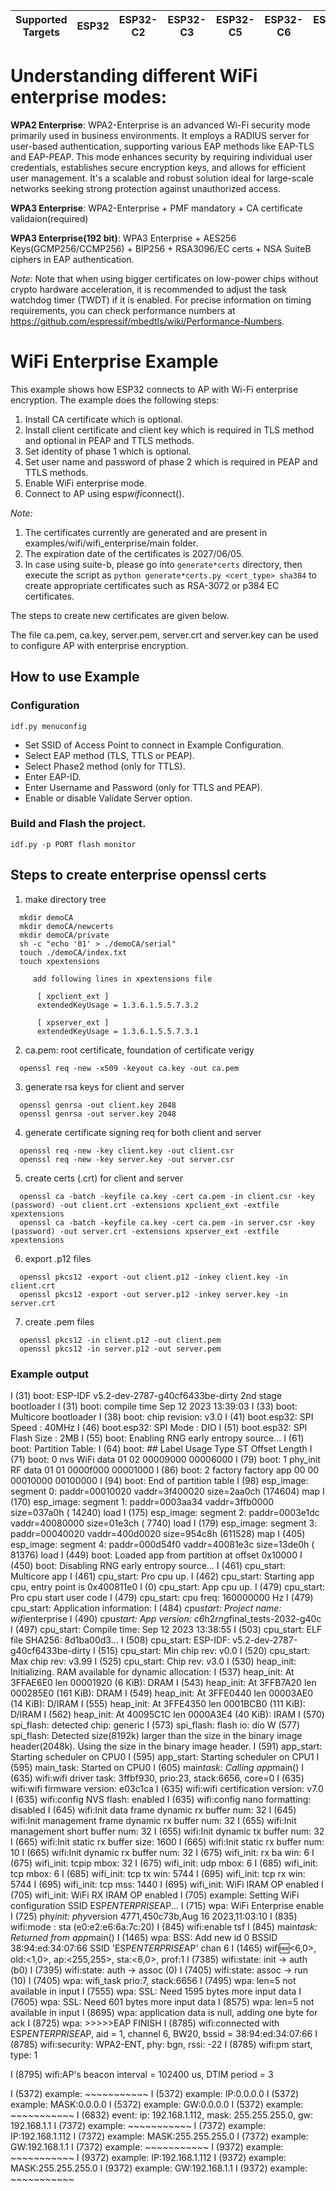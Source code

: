 | Supported Targets | ESP32 | ESP32-C2 | ESP32-C3 | ESP32-C5 | ESP32-C6 | ESP32-S2 | ESP32-S3 |
| ----------------- | ----- | -------- | -------- | -------- | -------- | -------- | -------- |


# Understanding different WiFi enterprise modes:

**WPA2 Enterprise**: WPA2-Enterprise is an advanced Wi-Fi security mode primarily used in business environments. It employs a RADIUS server for user-based authentication, supporting various EAP methods like EAP-TLS and EAP-PEAP. This mode enhances security by requiring individual user credentials, establishes secure encryption keys, and allows for efficient user management. It's a scalable and robust solution ideal for large-scale networks seeking strong protection against unauthorized access.

**WPA3 Enterprise**: WPA2-Enterprise + PMF mandatory + CA certificate validaion(required)

**WPA3 Enterprise(192 bit)**: WPA3 Enterprise + AES256 Keys(GCMP256/CCMP256) + BIP256 + RSA3096/EC certs + NSA SuiteB ciphers in EAP authentication.

*Note:* 
Note that when using bigger certificates on low-power chips without crypto hardware acceleration, it is recommended to adjust the task watchdog timer (TWDT) if it is enabled. For precise information on timing requirements, you can check performance numbers at https://github.com/espressif/mbedtls/wiki/Performance-Numbers.

# WiFi Enterprise Example

This example shows how ESP32 connects to AP with Wi-Fi enterprise encryption. The example does the following steps:

1. Install CA certificate which is optional.
2. Install client certificate and client key which is required in TLS method and optional in PEAP and TTLS methods.
3. Set identity of phase 1 which is optional.
4. Set user name and password of phase 2 which is required in PEAP and TTLS methods.
5. Enable WiFi enterprise mode.
6. Connect to AP using esp*wifi*connect().

*Note:* 
1. The certificates currently are generated and are present in examples/wifi/wifi_enterprise/main folder.
2. The expiration date of the certificates is 2027/06/05.
3. In case using suite-b, please go into `generate*certs` directory, then execute the script as `python generate*certs.py <cert_type> sha384` to create appropriate certificates such as RSA-3072 or p384 EC certificates.

The steps to create new certificates are given below.

The file ca.pem, ca.key, server.pem, server.crt and server.key can be used to configure AP with enterprise encryption.

## How to use Example

### Configuration

```
idf.py menuconfig
```
* Set SSID of Access Point to connect in Example Configuration.
* Select EAP method (TLS, TTLS or PEAP).
* Select Phase2 method (only for TTLS).
* Enter EAP-ID.
* Enter Username and Password (only for TTLS and PEAP).
* Enable or disable Validate Server option.

### Build and Flash the project.

```
idf.py -p PORT flash monitor
```

## Steps to create enterprise openssl certs

1. make directory tree
```
  mkdir demoCA
  mkdir demoCA/newcerts
  mkdir demoCA/private
  sh -c "echo '01' > ./demoCA/serial"
  touch ./demoCA/index.txt
  touch xpextensions

     add following lines in xpextensions file

      [ xpclient_ext ]
      extendedKeyUsage = 1.3.6.1.5.5.7.3.2

      [ xpserver_ext ]
      extendedKeyUsage = 1.3.6.1.5.5.7.3.1
```
2. ca.pem: root certificate, foundation of certificate verigy
```
  openssl req -new -x509 -keyout ca.key -out ca.pem
```
3. generate rsa keys for client and server
```
  openssl genrsa -out client.key 2048
  openssl genrsa -out server.key 2048
```
4. generate certificate signing req for both client and server
```
  openssl req -new -key client.key -out client.csr
  openssl req -new -key server.key -out server.csr
```
5. create certs (.crt) for client and server
```
  openssl ca -batch -keyfile ca.key -cert ca.pem -in client.csr -key (password) -out client.crt -extensions xpclient_ext -extfile xpextensions
  openssl ca -batch -keyfile ca.key -cert ca.pem -in server.csr -key (password) -out server.crt -extensions xpserver_ext -extfile xpextensions
```
6. export .p12 files
```
  openssl pkcs12 -export -out client.p12 -inkey client.key -in client.crt
  openssl pkcs12 -export -out server.p12 -inkey server.key -in server.crt
```
7. create .pem files
```
  openssl pkcs12 -in client.p12 -out client.pem
  openssl pkcs12 -in server.p12 -out server.pem
```


### Example output

I (31) boot: ESP-IDF v5.2-dev-2787-g40cf6433be-dirty 2nd stage bootloader
I (31) boot: compile time Sep 12 2023 13:39:03
I (33) boot: Multicore bootloader
I (38) boot: chip revision: v3.0
I (41) boot.esp32: SPI Speed      : 40MHz
I (46) boot.esp32: SPI Mode       : DIO
I (51) boot.esp32: SPI Flash Size : 2MB
I (55) boot: Enabling RNG early entropy source...
I (61) boot: Partition Table:
I (64) boot: ## Label            Usage          Type ST Offset   Length
I (71) boot:  0 nvs              WiFi data        01 02 00009000 00006000
I (79) boot:  1 phy_init         RF data          01 01 0000f000 00001000
I (86) boot:  2 factory          factory app      00 00 00010000 00100000
I (94) boot: End of partition table
I (98) esp_image: segment 0: paddr=00010020 vaddr=3f400020 size=2aa0ch (174604) map
I (170) esp_image: segment 1: paddr=0003aa34 vaddr=3ffb0000 size=037a0h ( 14240) load
I (175) esp_image: segment 2: paddr=0003e1dc vaddr=40080000 size=01e3ch (  7740) load
I (179) esp_image: segment 3: paddr=00040020 vaddr=400d0020 size=954c8h (611528) map
I (405) esp_image: segment 4: paddr=000d54f0 vaddr=40081e3c size=13de0h ( 81376) load
I (449) boot: Loaded app from partition at offset 0x10000
I (450) boot: Disabling RNG early entropy source...
I (461) cpu_start: Multicore app
I (461) cpu_start: Pro cpu up.
I (462) cpu_start: Starting app cpu, entry point is 0x400811e0
I (0) cpu_start: App cpu up.
I (479) cpu_start: Pro cpu start user code
I (479) cpu_start: cpu freq: 160000000 Hz
I (479) cpu_start: Application information:
I (484) cpu*start: Project name:     wifi*enterprise
I (490) cpu*start: App version:      c6*h2*rng*final_tests-2032-g40c
I (497) cpu_start: Compile time:     Sep 12 2023 13:38:55
I (503) cpu_start: ELF file SHA256:  8d1ba00d3...
I (508) cpu_start: ESP-IDF:          v5.2-dev-2787-g40cf6433be-dirty
I (515) cpu_start: Min chip rev:     v0.0
I (520) cpu_start: Max chip rev:     v3.99 
I (525) cpu_start: Chip rev:         v3.0
I (530) heap_init: Initializing. RAM available for dynamic allocation:
I (537) heap_init: At 3FFAE6E0 len 00001920 (6 KiB): DRAM
I (543) heap_init: At 3FFB7A20 len 000285E0 (161 KiB): DRAM
I (549) heap_init: At 3FFE0440 len 00003AE0 (14 KiB): D/IRAM
I (555) heap_init: At 3FFE4350 len 0001BCB0 (111 KiB): D/IRAM
I (562) heap_init: At 40095C1C len 0000A3E4 (40 KiB): IRAM
I (570) spi_flash: detected chip: generic
I (573) spi_flash: flash io: dio
W (577) spi_flash: Detected size(8192k) larger than the size in the binary image header(2048k). Using the size in the binary image header.
I (591) app_start: Starting scheduler on CPU0
I (595) app_start: Starting scheduler on CPU1
I (595) main_task: Started on CPU0
I (605) main*task: Calling app*main()
I (635) wifi:wifi driver task: 3ffbf930, prio:23, stack:6656, core=0
I (635) wifi:wifi firmware version: e03c1ca
I (635) wifi:wifi certification version: v7.0
I (635) wifi:config NVS flash: enabled
I (635) wifi:config nano formatting: disabled
I (645) wifi:Init data frame dynamic rx buffer num: 32
I (645) wifi:Init management frame dynamic rx buffer num: 32
I (655) wifi:Init management short buffer num: 32
I (655) wifi:Init dynamic tx buffer num: 32
I (665) wifi:Init static rx buffer size: 1600
I (665) wifi:Init static rx buffer num: 10
I (665) wifi:Init dynamic rx buffer num: 32
I (675) wifi_init: rx ba win: 6
I (675) wifi_init: tcpip mbox: 32
I (675) wifi_init: udp mbox: 6
I (685) wifi_init: tcp mbox: 6
I (685) wifi_init: tcp tx win: 5744
I (695) wifi_init: tcp rx win: 5744
I (695) wifi_init: tcp mss: 1440
I (695) wifi_init: WiFi IRAM OP enabled
I (705) wifi_init: WiFi RX IRAM OP enabled
I (705) example: Setting WiFi configuration SSID ESP*ENTERPRISE*AP...
I (715) wpa: WiFi Enterprise enable
I (725) phy*init: phy*version 4771,450c73b,Aug 16 2023,11:03:10
I (835) wifi:mode : sta (e0:e2:e6:6a:7c:20)
I (845) wifi:enable tsf
I (845) main*task: Returned from app*main()
I (1465) wpa: BSS: Add new id 0 BSSID 38:94:ed:34:07:66 SSID 'ESP*ENTERPRISE*AP' chan 6
I (1465) wifi:new:<6,0>, old:<1,0>, ap:<255,255>, sta:<6,0>, prof:1
I (7385) wifi:state: init -> auth (b0)
I (7395) wifi:state: auth -> assoc (0)
I (7405) wifi:state: assoc -> run (10)
I (7405) wpa: wifi_task prio:7, stack:6656
I (7495) wpa: len=5 not available in input
I (7555) wpa: SSL: Need 1595 bytes more input data
I (7605) wpa: SSL: Need 601 bytes more input data
I (8575) wpa: len=5 not available in input
I (8695) wpa: application data is null, adding one byte for ack
I (8725) wpa: >>>>>EAP FINISH
I (8785) wifi:connected with ESP*ENTERPRISE*AP, aid = 1, channel 6, BW20, bssid = 38:94:ed:34:07:66
I (8785) wifi:security: WPA2-ENT, phy: bgn, rssi: -22
I (8785) wifi:pm start, type: 1

I (8795) wifi:AP's beacon interval = 102400 us, DTIM period = 3

I (5372) example: ~~~~~~~~~~~
I (5372) example: IP:0.0.0.0
I (5372) example: MASK:0.0.0.0
I (5372) example: GW:0.0.0.0
I (5372) example: ~~~~~~~~~~~
I (6832) event: ip: 192.168.1.112, mask: 255.255.255.0, gw: 192.168.1.1
I (7372) example: ~~~~~~~~~~~
I (7372) example: IP:192.168.1.112
I (7372) example: MASK:255.255.255.0
I (7372) example: GW:192.168.1.1
I (7372) example: ~~~~~~~~~~~
I (9372) example: ~~~~~~~~~~~
I (9372) example: IP:192.168.1.112
I (9372) example: MASK:255.255.255.0
I (9372) example: GW:192.168.1.1
I (9372) example: ~~~~~~~~~~~
```
